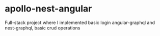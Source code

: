 # apollo-nest-angular
Full-stack project where I implemented basic login angular-graphql and nest-graphql, basic crud operations
